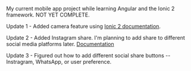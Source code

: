 My current mobile app project while learning Angular and the Ionic 2 framework.  NOT YET COMPLETE. <br /> 

Update 1 - Added camera feature using [Ionic 2 documentation](https://ionicframework.com/docs/native/camera/).

Update 2 - Added Instagram share.  I'm planning to add share to different social media platforms later.  [Documentation](https://ionicframework.com/docs/native/social-sharing/)

Update 3 - Figured out how to add different social share buttons -- Instragram, WhatsApp, or user preference. <br />




